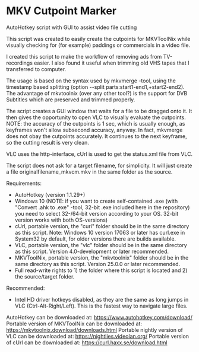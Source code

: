 # MKV Cutpoint Marker
AutoHotkey script with GUI to assist video file cutting

This script was created to easily create the cutpoints for MKVToolNix while visually
checking for (for example) paddings or commercials in a video file.

I created this script to make the workflow of removing ads from TV-recordings easier.
I also found it useful when trimming old VHS tapes that I transferred to computer.

The usage is based on the syntax used by mkvmerge -tool, using the timestamp based splitting
(option --split parts:start1-end1,+start2-end2). The advantage of mkvtoolnix (over any other
tool?) is the support for DVB Subtitles which are preserved and trimmed properly.

The script creates a GUI window that waits for a file to be dragged onto it.
It then gives the opportunity to open VLC to visually evaluate the cutpoints.
NOTE: the accuracy of the cutpoints is 1 sec, which is usually enough, as keyframes won't
allow subsecond accuracy, anyway. In fact, mkvmerge does not obay the cutpoints accurately.
It continues to the next keyframe, so the cutting result is very clean.

VLC uses the http-interface, cUrl is used to get the status.xml file from VLC.

The script does not ask for a target filename, for simplicity. It will just create a
file originalfilename_mkvcm.mkv in the same folder as the source.

Requirements:
* AutoHotkey (version 1.1.29+)
* Windows 10 (NOTE: if you want to create self-contained .exe (with "Convert .ahk to .exe" -tool, 32-bit .exe included here in the repository) you need to select 32-/64-bit version according to your OS. 32-bit version works with both OS-versions)
* cUrl, portable version, the "curl" folder should be in the same directory as this script. Note: Windows 10 version 17063 or later has curl.exe in System32 by default, for older versions there are builds available.
* VLC, portable version, the "vlc" folder should be in the same directory as this script. Version 4.0-development or later recommended.
* MKVToolNix, portable version, the "mkvtoolnix" folder should be in the same directory as this script. Version 25.0.0 or later recommended.
* Full read-write rights to 1) the folder where this script is located and 2) the source/target folder.

Recommended:
* Intel HD driver hotkeys disabled, as they are the same as long jumps in VLC (Ctrl-Alt-Right/Left). This is the fastest way to navigate large files.

AutoHotkey can be downloaded at: https://www.autohotkey.com/download/
Portable version of MKVToolNix can be downloaded at: https://mkvtoolnix.download/downloads.html
Portable nightly version of VLC can be downloaded at: https://nightlies.videolan.org/
Portable version of cUrl can be downloaded at: https://curl.haxx.se/download.html
